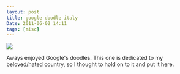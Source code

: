 ```yaml
---
layout: post
title: google doodle italy
Date: 2011-06-02 14:11
tags: [misc]
---
```

 

![](http://dl.dropbox.com/u/179731/6105346731.png)

Aways enjoyed Google's doodles. This one is dedicated to my beloved/hated country, so I thought to hold on to it and put it here.
